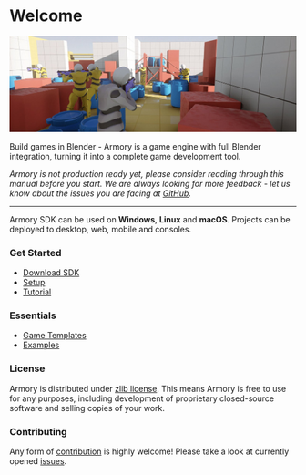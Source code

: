 # Welcome

![](getting_started/img/intro.jpg)

Build games in Blender - Armory is a game engine with full Blender integration, turning it into a complete game development tool.

*Armory is not production ready yet, please consider reading through this manual before you start. We are always looking for more feedback - let us know about the issues you are facing at [GitHub](https://github.com/armory3d/armory/issues).*

---

Armory SDK can be used on **Windows**, **Linux** and **macOS**. Projects can be deployed to desktop, web, mobile and consoles.

### Get Started

- [Download SDK](http://armory3d.org/download.html)
- [Setup](setup)
- [Tutorial](playground)

### Essentials

- [Game Templates](https://github.com/armory3d/armory_templates/releases)
- [Examples](https://github.com/armory3d/armory_examples/releases)

### License

Armory is distributed under [zlib license](https://github.com/armory3d/armory/blob/master/LICENSE.md). This means Armory is free to use for any purposes, including development of proprietary closed-source software and selling copies of your work. 

### Contributing

Any form of [contribution](contribute) is highly welcome! Please take a look at currently opened [issues](https://github.com/armory3d/armory/issues).
